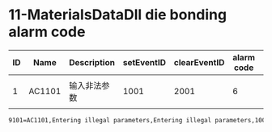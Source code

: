 # 11-MaterialsDataDll die bonding alarm code

| ID   | Name   | Description               | setEventID | clearEventID | alarm code | Text                      |
| ---- | ------ | ------------------------- | ---------- | ------------ | ---------- | ------------------------- |
| 1    | AC1101 | 输入非法参数              | 1001       | 2001         | 6         | Entering illegal parameters |

```sh
9101=AC1101,Entering illegal parameters,Entering illegal parameters,1001,2001,6,
```